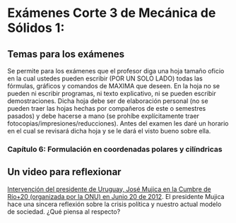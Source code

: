 # Exámenes Corte 3 de Mecánica de Sólidos 1:

## Temas para los exámenes
Se permite para los exámenes que el profesor diga una hoja tamaño oficio en la cual ustedes pueden escribir (POR UN SOLO LADO) todas las fórmulas, gráficos y comandos de MAXIMA que deseen. En la hoja no se pueden ni escribir programas, ni texto explicativo, ni se pueden escribir demostraciones. Dicha hoja debe ser de elaboración personal (no se pueden traer las hojas hechas por compañeros de este o semestres pasados) y debe hacerse a mano (se prohíbe explícitamente traer fotocopias/impresiones/reducciones). Antes del examen les daré un horario en el cual se revisará dicha hoja y se le dará el visto bueno sobre ella.

### Capítulo 6: Formulación en coordenadas polares y cilíndricas

<!---
### Capítulo 7
* MATLAB (el usado en todos los ejercicios hechos durante el curso: MATLAB usado en los capítulos 1 al 7). Se recomienda mirar los videos:
 * [Video tutoriales de MATLAB realizados por Andrés Felipe Ramírez](https://www.youtube.com/playlist?list=PLj3KYX7UqPG8uZWqtQ7ZBG1DSou1fLDMS)

Otro material que entrará en la evaluación:
* [Material referente al flujo de agua subterránea en acuíferos confinados](../archivos/Examen_3_diferencias_finitas/seepage.zip)
* [Material referente al problema de valor en la frontera mixto](../archivos/Examen_3_diferencias_finitas/Neumann_Dirichlet.zip)
* [Solución de la ecuación de Airy utilizando diferencias finitas](../archivos/Examen_3_diferencias_finitas/airy.zip)
* [Ejemplo de la L (video) y de la C (hecho en clase)](../archivos/Examen_3_diferencias_finitas/ejemplos_airy.zip)
* [Solución de las ecuaciones de Cauchy-Navier utilizando diferencias finitas](../archivos/Examen_3_diferencias_finitas/cauchy_navier.zip)
* Todos los comandos de MAXIMA que hay en los capítulos 1 al 8 y el enseñado en los video tutoriales [por Daniel Alejandro Suárez](https://www.youtube.com/playlist?list=PLFk7DOCMKbw_QrywlNmPtCmaNH_wSu28g)

--->

## Un video para reflexionar
[Intervención del presidente de Uruguay, José Mujica en la Cumbre de Río+20 (organizada por la ONU) en Junio 20 de 2012](http://www.youtube.com/watch?v=3cQgONgTupo). El presidente Mujica hace una sincera reflexión sobre la crisis política y nuestro actual modelo de sociedad. ¿Qué piensa al respecto?